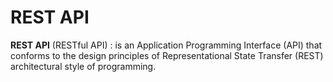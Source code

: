 # REST API

**REST API** (RESTful API) : is an Application Programming Interface (API) that conforms to the design principles of Representational State Transfer (REST) architectural style of programming.
